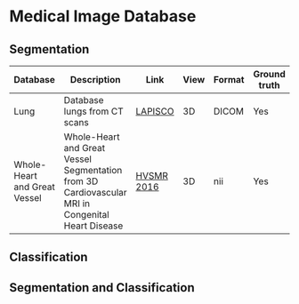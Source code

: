 # Medical Image Database

## Segmentation

| Database |  Description  |  Link | View | Format | Ground truth | Acess |
|---|---|---|---|---|---|---|
| Lung | Database lungs from CT scans | [LAPISCO](http://lapisco.ifce.edu.br/?page_id=131) | 3D | DICOM | Yes | Free |
| Whole-Heart and Great Vessel | Whole-Heart and Great Vessel Segmentation from 3D Cardiovascular MRI in Congenital Heart Disease | [HVSMR 2016](http://segchd.csail.mit.edu/) | 3D | nii | Yes | Free (training) |

## Classification


## Segmentation and Classification



